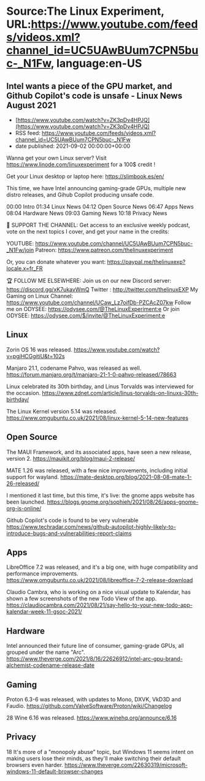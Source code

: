 # Source:The Linux Experiment, URL:https://www.youtube.com/feeds/videos.xml?channel_id=UC5UAwBUum7CPN5buc-_N1Fw, language:en-US

## Intel wants a piece of the GPU market, and Github Copilot's code is unsafe - Linux News August 2021
 - [https://www.youtube.com/watch?v=ZK3pDv4HPJQ](https://www.youtube.com/watch?v=ZK3pDv4HPJQ)
 - RSS feed: https://www.youtube.com/feeds/videos.xml?channel_id=UC5UAwBUum7CPN5buc-_N1Fw
 - date published: 2021-09-02 00:00:00+00:00

Wanna get your own Linux server? Visit https://www.linode.com/linuxexperiment for a 100$ credit ! 



Get your Linux desktop or laptop here: https://slimbook.es/en/



This time, we have Intel announcing gaming-grade GPUs, multiple new distro releases, and Gihub Copilot producing unsafe code.



00:00 Intro
01:34 Linux News
04:12 Open Source News
06:47 Apps News
08:04 Hardware News
09:03 Gaming News
10:18 Privacy News



👏 SUPPORT THE CHANNEL:
Get access to an exclusive weekly podcast, vote on the next topics I cover, and get your name in the credits:

YOUTUBE: https://www.youtube.com/channel/UC5UAwBUum7CPN5buc-_N1Fw/join
Patreon: https://www.patreon.com/thelinuxexperiment

Or, you can donate whatever you want: https://paypal.me/thelinuxexp?locale.x=fr_FR

🏆 FOLLOW ME ELSEWHERE:
Join us on our new Discord server: https://discord.gg/xK7ukavWmQ
Twitter : http://twitter.com/thelinuxEXP
My Gaming on Linux Channel: https://www.youtube.com/channel/UCaw_Lz7oifDb-PZCAcZ07kw
Follow me on ODYSEE: https://odysee.com/@TheLinuxExperiment:e
Or join ODYSEE: https://odysee.com/$/invite/@TheLinuxExperiment:e



## Linux
Zorin OS 16 was released. 
https://www.youtube.com/watch?v=pgjHCGgitiU&t=102s

Manjaro 21.1, codename Pahvo, was released as well. 
https://forum.manjaro.org/t/manjaro-21-1-0-pahvo-released/78663

Linux celebrated its 30th birthday, and Linus Torvalds was interviewed for the occasion.
https://www.zdnet.com/article/linus-torvalds-on-linuxs-30th-birthday/

The Linux Kernel version 5.14 was released.
https://www.omgubuntu.co.uk/2021/08/linux-kernel-5-14-new-features

## Open Source
The MAUI Framework, and its associated apps, have seen a new release, version 2.
https://mauikit.org/blog/maui-2-release/

MATE 1.26 was released, with a few nice improvements, including initial support for wayland.
https://mate-desktop.org/blog/2021-08-08-mate-1-26-released/

I mentioned it last time, but this time, it's live: the gnome apps website has been launched.
https://blogs.gnome.org/sophieh/2021/08/26/apps-gnome-org-is-online/

Github Copilot's code is found to be very vulnerable
https://www.techradar.com/news/github-autopilot-highly-likely-to-introduce-bugs-and-vulnerabilities-report-claims


## Apps
LibreOffice 7.2 was released, and it's a big one, with huge compatibility and performance improvements.
https://www.omgubuntu.co.uk/2021/08/libreoffice-7-2-release-download

Claudio Cambra, who is working on a nice visual update to Kalendar, has shown a few screenshots of the new Todo View of the app.
https://claudiocambra.com/2021/08/21/say-hello-to-your-new-todo-app-kalendar-week-11-gsoc-2021/

## Hardware
Intel announced their future line of consumer, gaming-grade GPUs, all grouped under the name "Arc".
https://www.theverge.com/2021/8/16/22626912/intel-arc-gpu-brand-alchemist-codename-release-date

## Gaming
Proton 6.3-6 was released, with updates to Mono, DXVK, VkD3D and Faudio.
https://github.com/ValveSoftware/Proton/wiki/Changelog

28
Wine 6.16 was released.
https://www.winehq.org/announce/6.16

## Privacy
18
It's more of a "monopoly abuse" topic, but Windows 11 seems intent on making users lose their minds, as they'll make switching their default browsers even harder.
https://www.theverge.com/22630319/microsoft-windows-11-default-browser-changes


